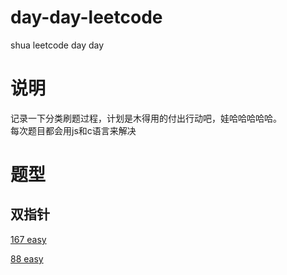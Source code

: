 # day-day-leetcode
shua leetcode day day

# 说明
记录一下分类刷题过程，计划是木得用的付出行动吧，娃哈哈哈哈哈。  
每次题目都会用js和c语言来解决

# 题型  

## 双指针  

<a href="https://github.com/this-spring/day-day-leetcode/blob/main/%E5%8F%8C%E6%8C%87%E9%92%88/167/README.md">167 easy</a>  

<a href="https://github.com/this-spring/day-day-leetcode/blob/main/%E5%8F%8C%E6%8C%87%E9%92%88/88/README.md">88 easy</a>
